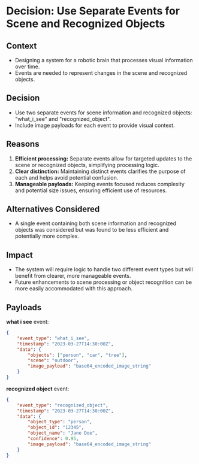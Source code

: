# Decision: Use Separate Events for Scene and Recognized Objects

## Context
- Designing a system for a robotic brain that processes visual information over time.
- Events are needed to represent changes in the scene and recognized objects.

## Decision
- Use two separate events for scene information and recognized objects: "what\_i\_see" and "recognized\_object".
- Include image payloads for each event to provide visual context.

## Reasons
1. **Efficient processing:** Separate events allow for targeted updates to the scene or recognized objects, simplifying processing logic.
2. **Clear distinction:** Maintaining distinct events clarifies the purpose of each and helps avoid potential confusion.
3. **Manageable payloads:** Keeping events focused reduces complexity and potential size issues, ensuring efficient use of resources.

## Alternatives Considered
- A single event containing both scene information and recognized objects was considered but was found to be less efficient and potentially more complex.

## Impact
- The system will require logic to handle two different event types but will benefit from clearer, more manageable events.
- Future enhancements to scene processing or object recognition can be more easily accommodated with this approach.

## Payloads
**what i see** event:
```json
{
    "event_type": "what_i_see",
    "timestamp": "2023-03-27T14:30:00Z",
    "data": {
        "objects": ["person", "car", "tree"],
        "scene": "outdoor",
        "image_payload": "base64_encoded_image_string"
    }
}
```

**recognized object** event:
```json
{
    "event_type": "recognized_object",
    "timestamp": "2023-03-27T14:30:00Z",
    "data": {
        "object_type": "person",
        "object_id": "12345",
        "object_name": "Jane Doe",
        "confidence": 0.95,
        "image_payload": "base64_encoded_image_string"
    }
}
```